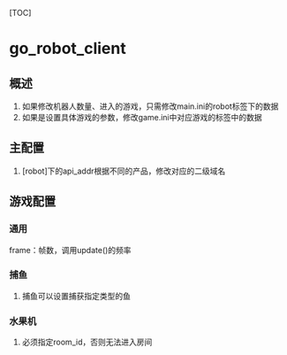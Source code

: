 [TOC]

# go_robot_client

## 概述

1. 如果修改机器人数量、进入的游戏，只需修改main.ini的robot标签下的数据
2. 如果是设置具体游戏的参数，修改game.ini中对应游戏的标签中的数据

## 主配置

1. [robot]下的api_addr根据不同的产品，修改对应的二级域名

## 游戏配置

### 通用

frame：帧数，调用update()的频率

### 捕鱼

1. 捕鱼可以设置捕获指定类型的鱼

### 水果机

1. 必须指定room_id，否则无法进入房间

